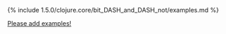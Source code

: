 {% include 1.5.0/clojure.core/bit_DASH_and_DASH_not/examples.md %}

[Please add examples!](https://github.com/arrdem/grimoire/edit/master/_includes/1.6.0/clojure.core/bit_DASH_and_DASH_not/examples.md)
